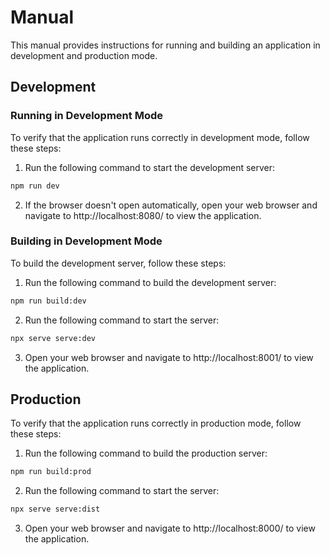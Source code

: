 # Manual
This manual provides instructions for running and building an application in development and production mode.


## Development
### Running in Development Mode
To verify that the application runs correctly in development mode, follow these steps:
1. Run the following command to start the development server:
```bash
npm run dev
```
2. If the browser doesn't open automatically, open your web browser and navigate to http://localhost:8080/ to view the application.

### Building in Development Mode
To build the development server, follow these steps:
1. Run the following command to build the development server:
```bash
npm run build:dev
```
2. Run the following command to start the server:
```bash
npx serve serve:dev
```
3. Open your web browser and navigate to http://localhost:8001/ to view the application.


## Production
To verify that the application runs correctly in production mode, follow these steps:
1. Run the following command to build the production server:
```bash
npm run build:prod 
```
2. Run the following command to start the server:
```bash
npx serve serve:dist
```
3. Open your web browser and navigate to http://localhost:8000/ to view the application.